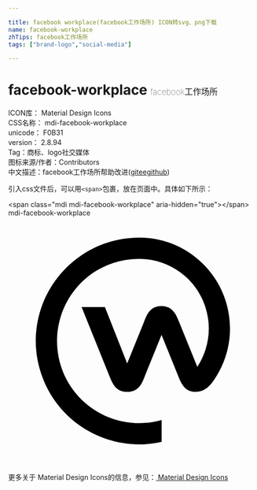 ```yaml
---

title: facebook workplace(facebook工作场所) ICON转svg、png下载
name: facebook-workplace
zhTips: facebook工作场所
tags: ["brand-logo","social-media"]

---
```


# facebook-workplace  <small style="font-size: 60%;font-weight: 100">facebook工作场所</small>


<div class="detail-page">
<p>
<span>
ICON库：
<span class="badge-secondary badge">Material Design Icons</span> 
</span>
<br/>
<span>
CSS名称：
<span class="badge-secondary badge">mdi-facebook-workplace</span> 
</span>
<br/>
<span>
unicode：
<span class="badge-secondary badge">F0B31</span> 
<copy-btn content='F0B31' btn-title=""></copy-btn>
<copy-btn :content='String.fromCodePoint(parseInt("F0B31", 16))' btn-title="复制U"></copy-btn>
</span>
<br/>
<span>
version：
<span class="badge-secondary badge">2.8.94</span> 
</span><br/><span>Tag：<span class="badge-light badge"><router-link to="/tags/brand-logo.html">商标、logo</router-link></span><span class="badge-light badge"><router-link to="/tags/social-media.html">社交媒体</router-link></span></span>
<br/>
<span>图标来源/作者：<span class="badge-light badge">Contributors</span></span> 
<br/>
<span class="zh-detail">中文描述：<span class="badge-primary badge">facebook工作场所</span><span class="help-link"><span>帮助改进</span>(<a href="https://gitee.com/liuwave/icon-helper/edit/master/json/material/facebook-workplace.json" target="_blank" rel="noopener noreferrer">gitee</a><a href="https://github.com/liuwave/icon-helper/edit/master/json/material/facebook-workplace.json" target="_blank" rel="noopener noreferrer">github</a></span>)</span><br/>
</p>
</div>
<div class="alert alert-dark">
  <i class="mdi mdi-facebook-workplace mdi-48px"></i>
  <i class="mdi mdi-facebook-workplace mdi-36px"></i>
  <i class="mdi mdi-facebook-workplace mdi-24px"></i>
  <i class="mdi mdi-facebook-workplace mdi-18px"></i>
</div>
<div>
  <p>引入css文件后，可以用<code>&lt;span&gt;</code>包裹，放在页面中。具体如下所示：    
  </p>
  <div class="alert alert-primary" style="font-size: 14px">
    &lt;span class="mdi mdi-facebook-workplace" aria-hidden="true"&gt;&lt;/span&gt;
    <copy-btn content='<span class="mdi mdi-facebook-workplace" aria-hidden="true"></span>'></copy-btn>
  </div>
  <div class="alert alert-secondary">
    <i class="mdi mdi-facebook-workplace"
    style="font-size: 24px"
    aria-hidden="true"></i> mdi-facebook-workplace
    <copy-btn content="mdi-facebook-workplace" btn-title="复制图标名称"></copy-btn>
  </div>
</div>
<div id="svg" class="svg-wrap">
<svg xmlns="http://www.w3.org/2000/svg" viewBox="0 0 24 24"><path d="M19.69,16.12C19.42,16.43 18.95,16.92 18.19,16.92C17.13,16.92 16.78,16.15 16.46,15.34L14.86,11.41L13.26,15.34C13,16 12.7,16.92 11.53,16.92C10.36,16.92 10.07,16 9.79,15.34L7.11,8.72H9.37L11.53,14.17L13.14,10.2C13.39,9.57 13.69,8.62 14.86,8.62C16,8.62 16.32,9.57 16.58,10.2L18.33,14.5C19.22,13.14 19.6,11.5 19.38,9.89C19.16,8.28 18.37,6.8 17.14,5.73C15.92,4.66 14.34,4.06 12.72,4.06C11.03,4.05 9.39,4.58 8,5.56C6.66,6.55 5.64,7.94 5.12,9.54C4.6,11.14 4.6,12.87 5.12,14.47C5.64,16.07 6.66,17.46 8.03,18.44C9.4,19.43 11.04,19.95 12.72,19.94C13.45,19.94 14.17,19.84 14.87,19.64V21.75C14.16,21.91 13.44,22 12.72,22C10.61,22 8.54,21.34 6.82,20.1C5.1,18.86 3.82,17.11 3.17,15.1C2.5,13.09 2.5,10.92 3.16,8.9C3.82,6.89 5.1,5.14 6.82,3.9C8.53,2.66 10.6,2 12.72,2C17.56,2 21.5,5.94 21.5,10.79C21.5,12.71 20.86,14.59 19.69,16.12V16.12Z" /></svg>
</div>
<detail full-name='mdi-facebook-workplace'></detail>
    
<div><p>更多关于 Material Design Icons的信息，参见：<a target="_blank" href="https://iconhelper.cn/material.html"> Material Design Icons</a>
</p></div>
